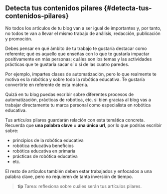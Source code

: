 ## Detecta tus contenidos pilares {#detecta-tus-contenidos-pilares}

No todos los artículos de tu blog van a ser igual de importantes y, por tanto, no todos te van a llevar el mismo trabajo de análisis, redacción, publicación y promoción.

Debes pensar en qué ámbito de tu trabajo te gustaría destacar como referente; qué es aquello que enseñas con lo que te gustaría impactar positivamente en más personas; cuáles son los temas y las actividades prácticas que te gustaría sacar sí o sí de las cuatro paredes.

Por ejemplo, impartes clases de automatización, pero lo que realmente te motiva es la robótica y sobre todo la robótica educativa. Te gustaría convertirte en referente de esta materia.

Quizá en tu blog puedas escribir sobre diferentes procesos de automatización, prácticas de robótica, etc. si bien gracias al blog vas a trabajar directamente tu marca personal como especialista en robótica educativa.

Tus artículos pilares guardarán relación con esta temática concreta. Recuerda que **una palabra clave = una única url**,  por lo que podrías escribir sobre:

* principios de la robótica educativa
* robótica educativa beneficios
* robótica educativa en primaria
* prácticas de robótica educativa
* etc.

El resto de artículos también deben estar trabajados y enfocados a una palabra clave, pero no requieren de tanta inversión de tiempo.

>**tip**
>Tarea: reflexiona sobre cuáles serán tus artículos pilares.
